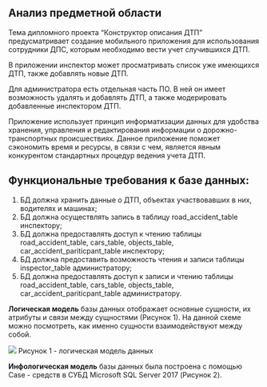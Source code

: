 ## Анализ предметной области
Тема дипломного проекта “Конструктор описания ДТП” предусматривает создание мобильного приложения для использования сотрудники ДПС, которым необходимо вести учет случившихся ДТП.

В приложении инспектор может просматривать список уже имеющихся ДТП, также добавлять новые ДТП.

Для администратора есть отдельная часть ПО. В ней он имеет возможность удалять и добавлять ДТП, а также модерировать добавленные инспектором ДТП.

Приложение использует принцип информатизации данных для удобства хранения, управления и редактирования информации о дорожно-транспортных происшествиях. Данное приложение поможет сэкономить время и ресурсы, в связи с чем, является явным конкурентом стандартных процедур ведения учета ДТП.

## Функциональные требования к базе данных:
1. БД должна хранить данные о ДТП, объектах участвовавших в них, водителях и машинах;
2. БД должна осуществлять запись в таблицу road_accident_table инспектору;
3. БД должна предоставлять доступ к чтению таблицы road_accident_table, cars_table, objects_table, car_accident_pariticpant_table инспектору;
4. БД должна предоставить возможность чтения и записи таблицы inspector_table администратору;
5. БД должна предоставлять доступ к записи и чтению таблицы road_accident_table, cars_table, objects_table, car_accident_pariticpant_table администратору.

**Логическая модель** базы данных отображает основные сущности, их атрибуты и связи между сущностями (Рисунок 1). На данной схеме можно посмотреть, как именно сущности взаимодействуют между собой.

![](https://cdn3.savepice.ru/uploads/2021/4/13/0aaab3df68e1b10da03dcefd636a8685-full.jpg)
Рисунок 1 - логическая модель данных

**Инфологическая модель** базы данных была построена с помощью Case - средств в СУБД Microsoft SQL Server 2017 (Рисунок 2).


